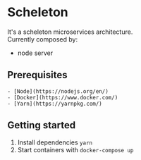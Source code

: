 # Scheleton

It's a scheleton microservices architecture.  
Currently composed by: 

- node server

## Prerequisites

    - [Node](https://nodejs.org/en/)
    - [Docker](https://www.docker.com/)
    - [Yarn](https://yarnpkg.com/)

## Getting started

1. Install dependencies `yarn`
2. Start containers with `docker-compose up`
